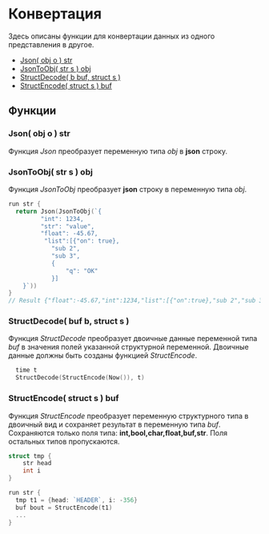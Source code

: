# Конвертация

Здесь описаны функции для конвертации данных из одного представления в другое.

* [Json\( obj o \) str](encoding.md#json-obj-o-str)
* [JsonToObj\( str s \) obj](encoding.md#jsontoobj-str-s-obj)
* [StructDecode\( b buf, struct s \)](encoding.md#structdecode-buf-b-struct-s)
* [StructEncode\( struct s \) buf](encoding.md#structencode-struct-s-buf)

## Функции

### Json\( obj o \) str

Функция _Json_ преобразует переменную типа *_obj_* в **json** строку.

### JsonToObj\( str s \) obj

Функция _JsonToObj_ преобразует **json** строку в переменную типа *_obj_*.


``` go 
run str {
  return Json(JsonToObj(`{
         "int": 1234,
         "str": "value",
         "float": -45.67,
          "list":[{"on": true},
            "sub 2",
            "sub 3",
            {
                "q": "OK"
            }]
    }`))
}
// Result {"float":-45.67,"int":1234,"list":[{"on":true},"sub 2","sub 3",{"q":"OK"}],"str":"value"}
```

### StructDecode\( buf b, struct s \)

Функция _StructDecode_ преобразует двоичные данные переменной типа *buf* в значения полей указанной структурной переменной. Двоичные данные должны быть созданы функцией *StructEncode*.

``` go
  time t
  StructDecode(StructEncode(Now()), t)
```

### StructEncode\( struct s \) buf

Функция _StructEncode_ преобразует переменную структурного типа в двоичный вид и сохраняет результат в переменную типа *buf*. Сохраняются только поля типа: **int,bool,char,float,buf,str**. Поля остальных типов пропускаются.

``` go
struct tmp {
    str head
    int i
}

run str {
  tmp t1 = {head: `HEADER`, i: -356}
  buf bout = StructEncode(t1)
  ...
}
```
